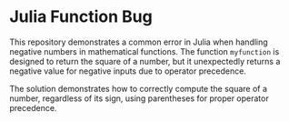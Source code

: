 # Julia Function Bug

This repository demonstrates a common error in Julia when handling negative numbers in mathematical functions. The function `myfunction` is designed to return the square of a number, but it unexpectedly returns a negative value for negative inputs due to operator precedence. 

The solution demonstrates how to correctly compute the square of a number, regardless of its sign, using parentheses for proper operator precedence.
